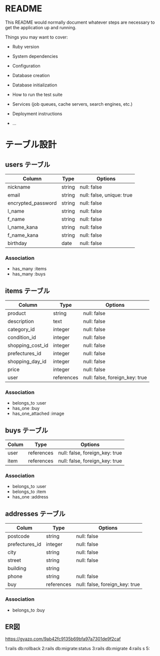 # README

This README would normally document whatever steps are necessary to get the
application up and running.

Things you may want to cover:

* Ruby version

* System dependencies

* Configuration

* Database creation

* Database initialization

* How to run the test suite

* Services (job queues, cache servers, search engines, etc.)

* Deployment instructions

* ...

# テーブル設計

## users テーブル

| Column             | Type     | Options                   |
| -----------------  | -------- | ------------------------- |
| nickname           | string   | null: false               |
| email              | string   | null: false, unique: true |
| encrypted_password | string   | null: false               |
| l_name             | string   | null: false               |
| f_name             | string   | null: false               |
| l_name_kana        | string   | null: false               |
| f_name_kana        | string   | null: false               |
| birthday           | date     | null: false               |
### Association
- has_many :items
- has_many :buys


## items テーブル

| Column             | Type       | Options                        |
| ------------------ | ---------- | -------------------------------|
| product            | string     | null: false                    |
| description        | text       | null: false                    |
| category_id        | integer    | null: false                    |
| condition_id       | integer    | null: false                    |
| shopping_cost_id   | integer    | null: false                    |
| prefectures_id     | integer    | null: false                    |
| shopping_day_id    | integer    | null: false                    |
| price              | integer    | null: false                    |
| user               | references | null: false, foreign_key: true |
### Association
- belongs_to :user
- has_one :buy
- has_one_attached :image

## buys テーブル

| Colum      | Type       | Options                        |
| ---------- | ---------- | ------------------------------ |
| user       | references | null: false, foreign_key: true |
| item       | references | null: false, foreign_key: true |
### Association
- belongs_to :user
- belongs_to :item
- has_one :address

## addresses テーブル

| Colum          | Type       | Options                        |
| -------------- | ---------- | -------------------------------|
| postcode       | string     | null: false                    |
| prefectures_id | integer    | null: false                    |
| city           | string     | null: false                    |
| street         | string     | null: false                    |
| building       | string     |                                |
| phone          | string     | null: false                    |
| buy            | references | null: false, foreign_key: true |
### Association
- belongs_to :buy

## ER図
https://gyazo.com/9ab42fc9135b69bfa97a7301de9f2caf


1:rails db:rollback 
2:rails db:migrate:status
3:rails db:migrate
4:rails s
5: